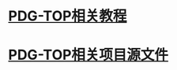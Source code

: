 # [PDG-TOP相关教程](https://github.com/FofightFong/All_In_One/blob/master/efficiency/pdg_top_tutorial.md)

# [PDG-TOP相关项目源文件](https://github.com/FofightFong/All_In_One/blob/master/efficiency/pdg_top_source.md)




